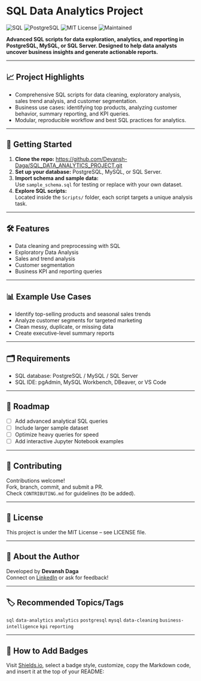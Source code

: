 
# SQL Data Analytics Project

![SQL](https://img.shields.io/badge/SQL-analytics-blue?logo=sqlite)
![PostgreSQL](https://img.shields.io/badge/PostgreSQL-supported-green?logo=postgresql)
![MIT License](https://img.shields.io/badge/license-MIT-orange)
![Maintained](https://img.shields.io/badge/maintained-yes-brightgreen)

**Advanced SQL scripts for data exploration, analytics, and reporting in PostgreSQL, MySQL, or SQL Server. Designed to help data analysts uncover business insights and generate actionable reports.**

---

## 📈 Project Highlights

- Comprehensive SQL scripts for data cleaning, exploratory analysis, sales trend analysis, and customer segmentation.
- Business use cases: identifying top products, analyzing customer behavior, summary reporting, and KPI queries.
- Modular, reproducible workflow and best SQL practices for analytics.

---

## 🚀 Getting Started

1. **Clone the repo:** https://github.com/Devansh-Daga/SQL_DATA_ANALYTICS_PROJECT.git
2. **Set up your database:** PostgreSQL, MySQL, or SQL Server.
3. **Import schema and sample data:**  
Use `sample_schema.sql` for testing or replace with your own dataset.
4. **Explore SQL scripts:**  
Located inside the `Scripts/` folder, each script targets a unique analysis task.

---

## 🛠️ Features

- Data cleaning and preprocessing with SQL
- Exploratory Data Analysis
- Sales and trend analysis
- Customer segmentation
- Business KPI and reporting queries

---

## 📊 Example Use Cases

- Identify top-selling products and seasonal sales trends
- Analyze customer segments for targeted marketing
- Clean messy, duplicate, or missing data
- Create executive-level summary reports

---

## 🗂️ Requirements

- SQL database: PostgreSQL / MySQL / SQL Server
- SQL IDE: pgAdmin, MySQL Workbench, DBeaver, or VS Code

---

## 📝 Roadmap

- [ ] Add advanced analytical SQL queries
- [ ] Include larger sample dataset
- [ ] Optimize heavy queries for speed
- [ ] Add interactive Jupyter Notebook examples

---

## 🤝 Contributing

Contributions welcome!  
Fork, branch, commit, and submit a PR.  
Check `CONTRIBUTING.md` for guidelines (to be added).

---

## 📜 License

This project is under the MIT License – see LICENSE file.

---

## 🙋 About the Author

Developed by **Devansh Daga**  
Connect on [LinkedIn](https://linkedin.com/in/devansh-daga) or ask for feedback!

---

## 🏷️ Recommended Topics/Tags

`sql` `data-analytics` `analytics` `postgresql` `mysql` `data-cleaning` `business-intelligence` `kpi` `reporting`

---

## 📛 How to Add Badges

Visit [Shields.io](https://shields.io/), select a badge style, customize, copy the Markdown code, and insert it at the top of your README:
